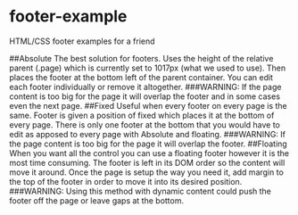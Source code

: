 # footer-example
HTML/CSS footer examples for a friend

##Absolute 
The best solution for footers.  Uses the height of the relative parent (.page) which is currently set to 1017px (what we used to use). Then places the footer at the bottom left of the parent container.  You can edit each footer individually or remove it altogether. 
###WARNING: 
If the page content is too big for the page it will overlap the footer and in some cases even the next page.
##Fixed
Useful when every footer on every page is the same.  Footer is given a position of fixed which places it at the bottom of every page.  There is only one footer at the bottom that you would have to edit as apposed to every page with Absolute and floating.
###WARNING: 
If the page content is too big for the page it will overlap the footer.
##Floating
When you want all the control you can use a floating footer however it is the most time consuming. The footer is left in its DOM order so the content will move it around. Once the page is setup the way you need it, add margin to the top of the footer in order to move it into its desired position. 
###WARNING: 
Using this method with dynamic content could push the footer off the page or leave gaps at the bottom.
